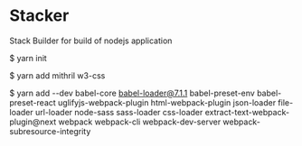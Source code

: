 # Stacker

Stack Builder for build of nodejs application

$ yarn init

$ yarn add mithril w3-css

$ yarn add --dev babel-core babel-loader@7.1.1 babel-preset-env babel-preset-react uglifyjs-webpack-plugin html-webpack-plugin json-loader file-loader url-loader node-sass sass-loader css-loader extract-text-webpack-plugin@next webpack webpack-cli webpack-dev-server webpack-subresource-integrity
